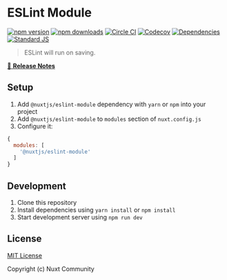# ESLint Module

[![npm version][npm-version-src]][npm-version-href]
[![npm downloads][npm-downloads-src]][npm-downloads-href]
[![Circle CI][circle-ci-src]][circle-ci-href]
[![Codecov][codecov-src]][codecov-href]
[![Dependencies][david-dm-src]][david-dm-href]
[![Standard JS][standard-js-src]][standard-js-href]

> ESLint will run on saving.

[📖 **Release Notes**](./CHANGELOG.md)

## Setup

1. Add `@nuxtjs/eslint-module` dependency with `yarn` or `npm` into your project
2. Add `@nuxtjs/eslint-module` to `modules` section of `nuxt.config.js`
3. Configure it:

```js
{
  modules: [
    '@nuxtjs/eslint-module'
  ]
}
```

## Development

1. Clone this repository
2. Install dependencies using `yarn install` or `npm install`
3. Start development server using `npm run dev`

## License

[MIT License](./LICENSE)

Copyright (c) Nuxt Community

<!-- Badges -->
[npm-version-src]: https://img.shields.io/npm/dt/@nuxtjs/eslint-module.svg?style=flat-square
[npm-version-href]: https://npmjs.com/package/@nuxtjs/eslint-module

[npm-downloads-src]: https://img.shields.io/npm/v/@nuxtjs/eslint-module/latest.svg?style=flat-square
[npm-downloads-href]: https://npmjs.com/package/@nuxtjs/eslint-module

[circle-ci-src]: https://img.shields.io/circleci/project/github/nuxt-community/eslint-module.svg?style=flat-square
[circle-ci-href]: https://circleci.com/gh/nuxt-community/eslint-module

[codecov-src]: https://img.shields.io/codecov/c/github/nuxt-community/eslint-module.svg?style=flat-square
[codecov-href]: https://codecov.io/gh/nuxt-community/eslint-module

[david-dm-src]: https://david-dm.org/nuxt-community/eslint-module/status.svg?style=flat-square
[david-dm-href]: https://david-dm.org/nuxt-community/eslint-module

[standard-js-src]: https://img.shields.io/badge/code_style-standard-brightgreen.svg?style=flat-square
[standard-js-href]: https://standardjs.com
